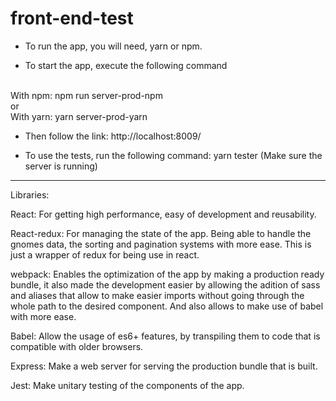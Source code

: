 # front-end-test

- To run the app, you will need, yarn or npm.
* To start the app, execute the following command
<br/>
With npm: npm run server-prod-npm
<br/>
or
<br/>
With yarn: yarn server-prod-yarn

- Then follow the link: http://localhost:8009/

- To use the tests, run the following command: yarn tester (Make sure the server is running)

********************************************************
Libraries:

React: For getting high performance, easy of development and reusability.

React-redux: For managing the state of the app. Being able to handle the gnomes data, the sorting and pagination systems with more ease. This is just a wrapper of redux for being use in react.

webpack: Enables the optimization of the app by making a production ready bundle, it also made the development easier by allowing the adition of sass and aliases that allow to make easier imports without going through the whole path to the desired component. And also allows to make use of babel with more ease.

Babel: Allow the usage of es6+ features, by transpiling them to code that is compatible with older browsers.

Express: Make a web server for serving the production bundle that is built.

Jest: Make unitary testing of the components of the app.

